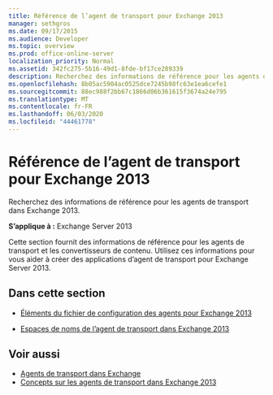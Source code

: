 ```yaml
---
title: Référence de l’agent de transport pour Exchange 2013
manager: sethgros
ms.date: 09/17/2015
ms.audience: Developer
ms.topic: overview
ms.prod: office-online-server
localization_priority: Normal
ms.assetid: 342fc275-5b16-49d1-8fde-bf17ce289339
description: Recherchez des informations de référence pour les agents de transport dans Exchange 2013.
ms.openlocfilehash: 8b05ac5904ac0525dce7245b98fc63e1ea6cefe1
ms.sourcegitcommit: 88ec988f2bb67c1866d06b361615f3674a24e795
ms.translationtype: MT
ms.contentlocale: fr-FR
ms.lasthandoff: 06/03/2020
ms.locfileid: "44461778"
---
```

# <a name="transport-agent-reference-for-exchange-2013"></a>Référence de l’agent de transport pour Exchange 2013

Recherchez des informations de référence pour les agents de transport dans Exchange 2013.
  
**S’applique à :** Exchange Server 2013 
  
Cette section fournit des informations de référence pour les agents de transport et les convertisseurs de contenu. Utilisez ces informations pour vous aider à créer des applications d’agent de transport pour Exchange Server 2013.
  
## <a name="in-this-section"></a>Dans cette section

- [Éléments du fichier de configuration des agents pour Exchange 2013](agents-configuration-file-elements-for-exchange-2013.md)
    
- [Espaces de noms de l’agent de transport dans Exchange 2013](transport-agent-namespaces-in-exchange-2013.md)
    
## <a name="see-also"></a>Voir aussi

- [Agents de transport dans Exchange](transport-agents-in-exchange-2013.md)
- [Concepts sur les agents de transport dans Exchange 2013](transport-agent-concepts-in-exchange-2013.md)

